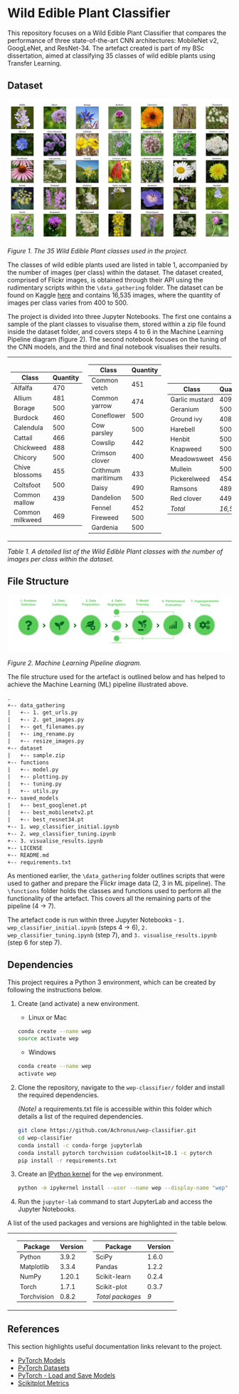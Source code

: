 # Wild Edible Plant Classifier

This repository focuses on a Wild Edible Plant Classifier that compares the performance of three state-of-the-art CNN architectures: MobileNet v2, GoogLeNet, and ResNet-34. The artefact created is part of my BSc dissertation, aimed at classifying 35 classes of wild edible plants using Transfer Learning.

## Dataset

<p align="center">
  <img src="https://github.com/Achronus/wep-classifier/blob/main/imgs/plant-classes.png" alt="Wild Edible Plant Classes">
  <p style="font-style: italic;">Figure 1. The 35 Wild Edible Plant classes used in the project.</p>
</p>

The classes of wild edible plants used are listed in table 1, accompanied by the number of images (per class) within the dataset. The dataset created, comprised of Flickr images, is obtained through their API using the rudimentary scripts within the `\data_gathering` folder. The dataset can be found on Kaggle [here](https://www.kaggle.com/ryanpartridge01/wild-edible-plants/) and contains 16,535 images, where the quantity of images per class varies from 400 to 500.

The project is divided into three Jupyter Notebooks. The first one contains a sample of the plant classes to visualise them, stored within a zip file found inside the dataset folder, and covers steps 4 to 6 in the Machine Learning Pipeline diagram (figure 2). The second notebook focuses on the tuning of the CNN models, and the third and final notebook visualises their results.

<table>
<tr><td>

|Class|Quantity|
|-----|--------|
|Alfalfa|470|
|Allium|481|
|Borage|500|
|Burdock|460|
|Calendula|500|
|Cattail|466|
|Chickweed|488|
|Chicory|500|
|Chive blossoms|455|
|Coltsfoot|500|
|Common mallow|439|
|Common milkweed|469|

</td><td>

|Class|Quantity|
|-----|--------|
|Common vetch|451|
|Common yarrow|474|
|Coneflower|500|
|Cow parsley|500|
|Cowslip|442|
|Crimson clover|400|
|Crithmum maritimum|433|
|Daisy|490|
|Dandelion|500|
|Fennel|452|
|Fireweed|500|
|Gardenia|500|

</td><td>

|Class|Quantity|
|-----|--------|
|Garlic mustard|409|
|Geranium|500|
|Ground ivy|408|
|Harebell|500|
|Henbit|500|
|Knapweed|500|
|Meadowsweet|456|
|Mullein|500|
|Pickerelweed|454|
|Ramsons|489|
|Red clover|449|
|_Total_|_16,535_|

</td></tr>
</table>

<p align="center">
  <p style="font-style: italic;">Table 1. A detailed list of the Wild Edible Plant classes with the number of images per class within the dataset.</p>
</p>

## File Structure

<p align="center">

  ![ML Pipeline](https://github.com/Achronus/wep-classifier/blob/main/imgs/ml-pipeline.png "Machine Learning Pipeline")

  _Figure 2. Machine Learning Pipeline diagram._

</p>

The file structure used for the artefact is outlined below and has helped to achieve the Machine Learning (ML) pipeline illustrated above.

``` ANSI
.
+-- data_gathering
|   +-- 1. get_urls.py
|   +-- 2. get_images.py
|   +-- get_filenames.py
|   +-- img_rename.py
|   +-- resize_images.py
+-- dataset
|   +-- sample.zip
+-- functions
|   +-- model.py
|   +-- plotting.py
|   +-- tuning.py
|   +-- utils.py
+-- saved_models
|   +-- best_googlenet.pt
|   +-- best_mobilenetv2.pt
|   +-- best_resnet34.pt
+-- 1. wep_classifier_initial.ipynb
+-- 2. wep_classifier_tuning.ipynb
+-- 3. visualise_results.ipynb
+-- LICENSE
+-- README.md
+-- requirements.txt
```

As mentioned earlier, the `\data_gathering` folder outlines scripts that were used to gather and prepare the Flickr image data (2, 3 in ML pipeline). The `\functions` folder holds the classes and functions used to perform all the functionality of the artefact. This covers all the remaining parts of the pipeline (4 -> 7).

The artefact code is run within three Jupyter Notebooks - `1. wep_classifier_initial.ipynb` (steps 4 -> 6), `2. wep_classifier_tuning.ipynb` (step 7), and `3. visualise_results.ipynb` (step 6 for step 7).

## Dependencies

This project requires a Python 3 environment, which can be created by following the instructions below.

1. Create (and activate) a new environment.

   - Linux or Mac

    ```bash
    conda create --name wep
    source activate wep
    ```

   - Windows

   ```bash
   conda create --name wep
   activate wep
   ```

2. Clone the repository, navigate to the `wep-classifier/` folder and install the required dependencies.

    _(Note)_ a requirements.txt file is accessible within this folder which details a list of the required dependencies.

    ```bash
    git clone https://github.com/Achronus/wep-classifier.git
    cd wep-classifier
    conda install -c conda-forge jupyterlab
    conda install pytorch torchvision cudatoolkit=10.1 -c pytorch
    pip install -r requirements.txt
    ```

3. Create an [IPython kernel](http://ipython.readthedocs.io/en/stable/install/kernel_install.html) for the `wep` environment.

    ```bash
    python -m ipykernel install --user --name wep --display-name "wep"
    ```

4. Run the `jupyter-lab` command to start JupyterLab and access the Jupyter Notebooks.

A list of the used packages and versions are highlighted in the table below.

<table>
<tr><td>

</td><td>

|Package|Version|
|-------|-------|
|Python|3.9.2|
|Matplotlib|3.3.4|
|NumPy|1.20.1|
|Torch|1.7.1|
|Torchvision|0.8.2|

</td><td>

|Package|Version|
|-------|-------|
|SciPy|1.6.0|
|Pandas|1.2.2|
|Scikit-learn|0.2.4|
|Scikit-plot|0.3.7|
|_Total packages_|_9_|

</td></tr>
</table>

## References

This section highlights useful documentation links relevant to the project.

- [PyTorch Models](https://pytorch.org/vision/0.8/models.html)
- [PyTorch Datasets](https://pytorch.org/vision/0.8/datasets.html)
- [PyTorch - Load and Save Models](https://pytorch.org/tutorials/beginner/saving_loading_models.html)
- [Scikitplot Metrics](https://scikit-plot.readthedocs.io/en/stable/metrics.html)
